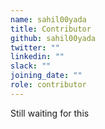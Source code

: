```yaml
---
name: sahil00yada
title: Contributor
github: sahil00yada
twitter: ""
linkedin: ""
slack: ""
joining_date: ""
role: contributor
---
```


Still waiting for this
